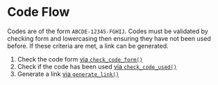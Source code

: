 # Code Flow

Codes are of the form `ABCDE-12345-FGHIJ`. Codes must be validated by checking form and lowercasing then ensuring they have not been used before. If these criteria are met, a link can be generated.

1. Check the code form [via `check_code_form()`](./check_code_form.py)
2. Check if the code has been used [via `check_code_used()`](./check_code_used.py)
3. Generate a link [via `generate_link()`](./generate_link.py)
